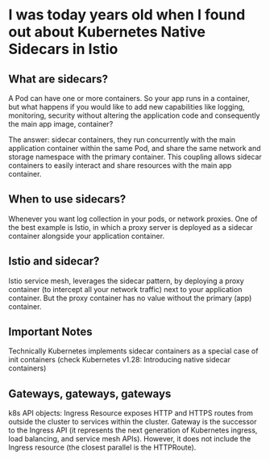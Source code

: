 # I was today years old when I found out about Kubernetes Native Sidecars in Istio


## What are sidecars?

A Pod can have one or more containers. So your app runs in a container, but what happens if you would like to add new capabilities like logging, monitoring, security without altering the application code and consequently the main app image, container?

The answer: sidecar containers, they run concurrently with the main application container within the same Pod, and share the same network and storage namespace with the primary container. This coupling allows sidecar containers to easily interact and share resources with the main app container.

## When to use sidecars?

Whenever you want log collection in your pods, or network proxies. One of the best example is Istio, in which a proxy server is deployed as a sidecar container alongside your application container.

## Istio and sidecar?

Istio service mesh, leverages the sidecar pattern, by deploying a proxy container (to intercept all your network traffic) next to your application container. But the proxy container has no value without the primary (app) container.

## Important Notes

Technically Kubernetes implements sidecar containers as a special case of init containers (check Kubernetes v1.28: Introducing native sidecar containers)

## Gateways, gateways, gateways
k8s API objects:
    Ingress Resource exposes HTTP and HTTPS routes from outside the cluster to services within the cluster.
    Gateway is the successor to the Ingress API (it represents the next generation of Kubernetes ingress, load balancing, and service mesh APIs). However, it does not include the Ingress resource (the closest parallel is the HTTPRoute).